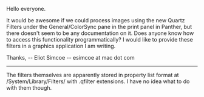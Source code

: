 Hello everyone.

It would be awesome if we could process images using the new Quartz Filters under the General/ColorSync pane in the print panel in Panther, but there doesn't seem to be any documentation on it. Does anyone know how to access this functionality programmatically? I would like to provide these filters in a graphics application I am writing.

Thanks,
-- Eliot Simcoe
-- esimcoe at mac dot com

----

The filters themselves are apparently stored in property list format at /System/Library/Filters/ with .qfilter extensions. I have no idea what to do with them though.